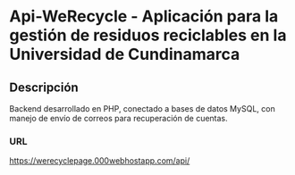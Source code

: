 # Api-WeRecycle - Aplicación para la gestión de residuos reciclables en la Universidad de Cundinamarca

## Descripción
Backend desarrollado en PHP, conectado a bases de datos MySQL, con manejo de envío de correos para recuperación de cuentas.

### URL
https://werecyclepage.000webhostapp.com/api/

